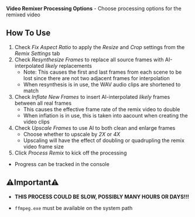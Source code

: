 **Video Remixer Processing Options** - Choose processing options for the remixed video

## How To Use
1. Check _Fix Aspect Ratio_ to apply the _Resize_ and _Crop_ settings from the _Remix Settings_ tab
1. Check _Resynthesize Frames_ to replace all source frames with AI-interpolated _likely_ replacements
    - Note: This causes the first and last frames from each scene to be lost since there are not two adjacent frames for interpolation
    - When resynthesis is in use, the WAV audio clips are shortened to match
1. Check _Inflate New Frames_ to insert AI-interpolated _likely_ frames between all real frames
    - This causes the effective frame rate of the remix video to double
    - When inflation is in use, this is taken into aacount when creating the video clips
1. Check _Upscale Frames_ to use AI to both clean and enlarge frames
    - Choose whether to upscale by _2X_ or _4X_
    - Upscaling will have the effect of doubling or quadrupling the remix video frame size
1. Click _Process Remix_ to kick off the processing
- Progress can be tracked in the console

## ⚠️Important⚠️
- **THIS PROCESS COULD BE SLOW, POSSIBLY MANY HOURS OR DAYS!!!**

- `ffmpeg.exe` must be available on the system path
